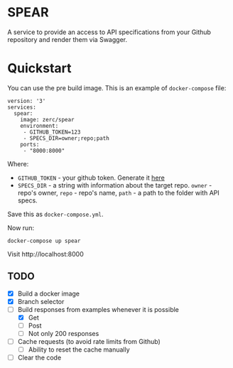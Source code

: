 # SPEAR

A service to provide an access to API specifications from your Github repository
and render them via Swagger.

# Quickstart

You can use the pre build image. This is an example of `docker-compose` file:

```
version: '3'
services:
  spear:
    image: zerc/spear
    environment:
     - GITHUB_TOKEN=123
     - SPECS_DIR=owner;repo;path
    ports:
     - "8000:8000"
```

Where:

* `GITHUB_TOKEN` - your github token. Generate it [here](https://github.com/settings/tokens)
* `SPECS_DIR` - a string with information about the target repo. `owner` - repo's owner, `repo` - repo's name, `path` - a path to the folder with API specs.

Save this as `docker-compose.yml`.

Now run:

```
docker-compose up spear
```

Visit http://localhost:8000

## TODO

- [x] Build a docker image
- [x] Branch selector
- [ ] Build responses from examples whenever it is possible
  - [x] Get
  - [ ] Post
  - [ ] Not only 200 responses
- [ ] Cache requests (to avoid rate limits from Github)
  - [ ] Ability to reset the cache manually
- [ ] Clear the code
